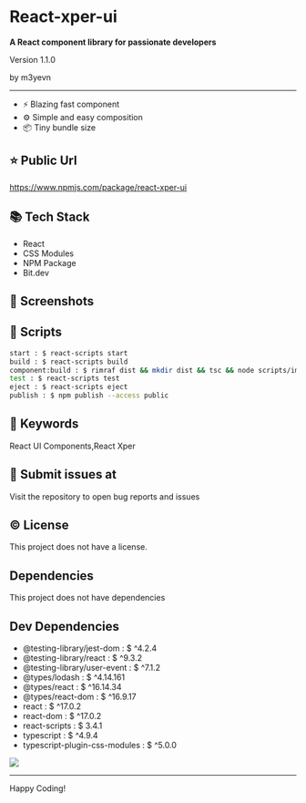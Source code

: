 # React-xper-ui

**A React component library for passionate developers**

<p>Version 1.1.0</p>
<p>by m3yevn</p>

<hr/>

 - ⚡ Blazing fast component
 - ⚙️ Simple and easy composition
 - 📦 Tiny bundle size




## ⭐ Public Url

https://www.npmjs.com/package/react-xper-ui

## 📚 Tech Stack

 - React
 - CSS Modules
 - NPM Package
 - Bit.dev


## 📸 Screenshots



## 📜 Scripts

```sh
start : $ react-scripts start
build : $ react-scripts build
component:build : $ rimraf dist && mkdir dist && tsc && node scripts/import-css-modules.js
test : $ react-scripts test
eject : $ react-scripts eject
publish : $ npm publish --access public

```

## 🔑 Keywords

React UI Components,React Xper

## 👾 Submit issues at

Visit the repository to open bug reports and issues

## ©️ License

This project does not have a license.

## Dependencies

This project does not have dependencies

## Dev Dependencies

 - @testing-library/jest-dom : $ ^4.2.4
 - @testing-library/react : $ ^9.3.2
 - @testing-library/user-event : $ ^7.1.2
 - @types/lodash : $ ^4.14.161
 - @types/react : $ ^16.14.34
 - @types/react-dom : $ ^16.9.17
 - react : $ ^17.0.2
 - react-dom : $ ^17.0.2
 - react-scripts : $ 3.4.1
 - typescript : $ ^4.9.4
 - typescript-plugin-css-modules : $ ^5.0.0


<img src="https://cdn.dribbble.com/users/2401141/screenshots/5487982/developers-gif-showcase.gif"/>

<hr/>
Happy Coding!
